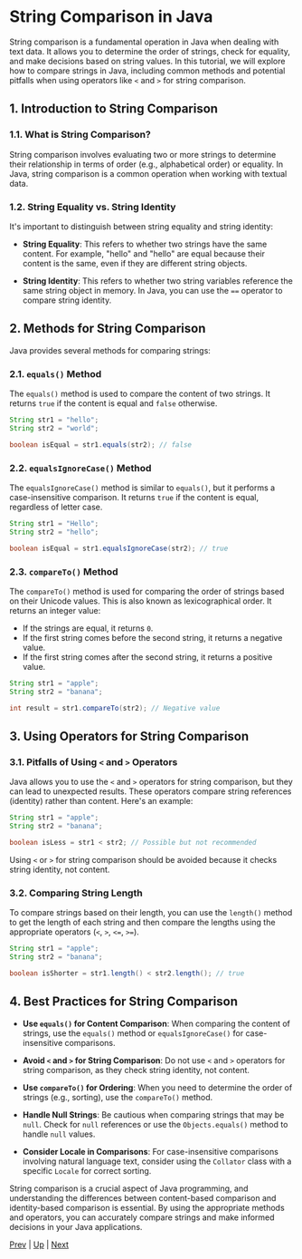 #  String Comparison in Java

String comparison is a fundamental operation in Java when dealing with text data. It allows you to determine the order of strings, check for equality, and make decisions based on string values. In this tutorial, we will explore how to compare strings in Java, including common methods and potential pitfalls when using operators like `<` and `>` for string comparison.

## 1. Introduction to String Comparison

### 1.1. What is String Comparison?
String comparison involves evaluating two or more strings to determine their relationship in terms of order (e.g., alphabetical order) or equality. In Java, string comparison is a common operation when working with textual data.

### 1.2. String Equality vs. String Identity
It's important to distinguish between string equality and string identity:

- **String Equality**: This refers to whether two strings have the same content. For example, "hello" and "hello" are equal because their content is the same, even if they are different string objects.

- **String Identity**: This refers to whether two string variables reference the same string object in memory. In Java, you can use the `==` operator to compare string identity.

## 2. Methods for String Comparison

Java provides several methods for comparing strings:

### 2.1. `equals()` Method
The `equals()` method is used to compare the content of two strings. It returns `true` if the content is equal and `false` otherwise.

```java
String str1 = "hello";
String str2 = "world";

boolean isEqual = str1.equals(str2); // false
```

### 2.2. `equalsIgnoreCase()` Method
The `equalsIgnoreCase()` method is similar to `equals()`, but it performs a case-insensitive comparison. It returns `true` if the content is equal, regardless of letter case.

```java
String str1 = "Hello";
String str2 = "hello";

boolean isEqual = str1.equalsIgnoreCase(str2); // true
```

### 2.3. `compareTo()` Method
The `compareTo()` method is used for comparing the order of strings based on their Unicode values. This is also known as lexicographical order. It returns an integer value:

- If the strings are equal, it returns `0`.
- If the first string comes before the second string, it returns a negative value.
- If the first string comes after the second string, it returns a positive value.

```java
String str1 = "apple";
String str2 = "banana";

int result = str1.compareTo(str2); // Negative value
```

## 3. Using Operators for String Comparison

### 3.1. Pitfalls of Using `<` and `>` Operators
Java allows you to use the `<` and `>` operators for string comparison, but they can lead to unexpected results. These operators compare string references (identity) rather than content. Here's an example:

```java
String str1 = "apple";
String str2 = "banana";

boolean isLess = str1 < str2; // Possible but not recommended
```

Using `<` or `>` for string comparison should be avoided because it checks string identity, not content.

### 3.2. Comparing String Length
To compare strings based on their length, you can use the `length()` method to get the length of each string and then compare the lengths using the appropriate operators (`<`, `>`, `<=`, `>=`).

```java
String str1 = "apple";
String str2 = "banana";

boolean isShorter = str1.length() < str2.length(); // true
```

## 4. Best Practices for String Comparison

- **Use `equals()` for Content Comparison**: When comparing the content of strings, use the `equals()` method or `equalsIgnoreCase()` for case-insensitive comparisons.

- **Avoid `<` and `>` for String Comparison**: Do not use `<` and `>` operators for string comparison, as they check string identity, not content.

- **Use `compareTo()` for Ordering**: When you need to determine the order of strings (e.g., sorting), use the `compareTo()` method.

- **Handle Null Strings**: Be cautious when comparing strings that may be `null`. Check for `null` references or use the `Objects.equals()` method to handle `null` values.

- **Consider Locale in Comparisons**: For case-insensitive comparisons involving natural language text, consider using the `Collator` class with a specific `Locale` for correct sorting.

String comparison is a crucial aspect of Java programming, and understanding the differences between content-based comparison and identity-based comparison is essential. By using the appropriate methods and operators, you can accurately compare strings and make informed decisions in your Java applications.

[Prev](part6booleanExpressions.md) | [Up](part6.md) | [Next](part6ifStatements.md)
